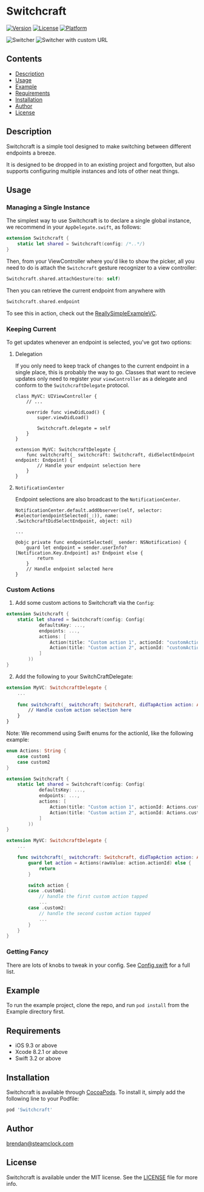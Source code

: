 # Switchcraft

[![Version](https://img.shields.io/cocoapods/v/Switchcraft.svg?style=flat)](http://cocoapods.org/pods/Switchcraft)
[![License](https://img.shields.io/cocoapods/l/Switchcraft.svg?style=flat)](http://cocoapods.org/pods/Switchcraft)
[![Platform](https://img.shields.io/cocoapods/p/Switchcraft.svg?style=flat)](http://cocoapods.org/pods/Switchcraft)

![Switcher](demoImages/switcher.png?raw=true "Switcher")
![Switcher with custom URL](demoImages/switcherCustom.png?raw=true "Switcher with custom  URL")

## Contents

- [Description](#description)
- [Usage](#usage)
- [Example](#example)
- [Requirements](#requirements)
- [Installation](#installation)
- [Author](#author)
- [License](#license)

## Description

Switchcraft is a simple tool designed to make switching between different endpoints a breeze.

It is designed to be dropped in to an existing project and forgotten, but also supports configuring multiple instances and lots of other neat things.

## Usage

### Managing a Single Instance

The simplest way to use Switchcraft is to declare a single global instance, we recommend in your `AppDelegate.swift`, as follows:
```swift
extension Switchcraft {
    static let shared = Switchcraft(config: /*..*/)
}
```
Then, from your ViewController where you'd like to show the picker, all you need to do is attach the `Switchcraft` gesture recognizer to a view controller:
```swift
Switchcraft.shared.attachGesture(to: self)
```
Then you can retrieve the current endpoint from anywhere with
```swift
Switchcraft.shared.endpoint
```

To see this in action, check out the [ReallySimpleExampleVC](https://github.com/steamclock/switchcraft/blob/master/Example/Switchcraft/ReallySimpleExampleVC.swift).

### Keeping Current

To get updates whenever an endpoint is selected, you've got two options:

1. Delegation

    If you only need to keep track of changes to the current endpoint in a single place, this is probably the way to go.
    Classes that want to recieve updates only need to register your `viewController` as a delegate and conform to the `SwitchcraftDelegate` protocol.

    ```
    class MyVC: UIViewController {
        // ...
        
        override func viewDidLoad() {
            super.viewDidLoad()
            
            Switchcraft.delegate = self
        }
    }
    
    extension MyVC: SwitchcraftDelegate {
        func switchcraft(_ switchcraft: Switchcraft, didSelectEndpoint endpoint: Endpoint) {
            // Handle your endpoint selection here
        }
    }
    ```

2. `NotificationCenter`

    Endpoint selections are also broadcast to the `NotificationCenter`. 
    
    ```
    NotificationCenter.default.addObserver(self, selector: #selector(endpointSelected(_:)), name: .SwitchcraftDidSelectEndpoint, object: nil)
    
    ...
    
    @objc private func endpointSelected(_ sender: NSNotification) {
        guard let endpoint = sender.userInfo?[Notification.Key.Endpoint] as? Endpoint else {
            return
        }
        // Handle endpoint selected here
    }
    ```

### Custom Actions

1. Add some custom actions to Switchcraft via the `Config`:
```swift
extension Switchcraft {
    static let shared = Switchcraft(config: Config(
            defaultsKey: ...,
            endpoints: ...,
            actions: [
                Action(title: "Custom action 1", actionId: "customAction1"),
                Action(title: "Custom action 2", actionId: "customAction2")
            ]
        ))
}
```

2. Add the following to your SwitchCraftDelegate:
```swift
extension MyVC: SwitchcraftDelegate {
    ...
 
    func switchcraft(_ switchcraft: Switchcraft, didTapAction action: Action)
        // Handle custom action selection here
    }
}
```

Note: We recommend using Swift enums for the actionId, like the following example:
```swift
enum Actions: String {
    case custom1
    case custom2
}

extension Switchcraft {
    static let shared = Switchcraft(config: Config(
            defaultsKey: ...,
            endpoints: ...,
            actions: [
                Action(title: "Custom action 1", actionId: Actions.custom1.rawValue),
                Action(title: "Custom action 2", actionId: Actions.custom2.rawValue)
            ]
        ))
}

extension MyVC: SwitchcraftDelegate {
    ...

    func switchcraft(_ switchcraft: Switchcraft, didTapAction action: Action) {
        guard let action = Actions(rawValue: action.actionId) else {
            return
        }

        switch action {
        case .custom1:
            // handle the first custom action tapped
            ...
        case .custom2:
            // handle the second custom action tapped
            ...
        }
    }
}

```
    
### Getting Fancy

There are lots of knobs to tweak in your config. See [Config.swift](https://github.com/steamclock/switchcraft/blob/master/Switchcraft/Classes/Config.swift) for a full list.

## Example

To run the example project, clone the repo, and run `pod install` from the Example directory first.

## Requirements

- iOS 9.3 or above
- Xcode 8.2.1 or above
- Swift 3.2 or above

## Installation

Switchcraft is available through [CocoaPods](http://cocoapods.org). To install
it, simply add the following line to your Podfile:

```ruby
pod 'Switchcraft'
```

## Author

brendan@steamclock.com

## License

Switchcraft is available under the MIT license. See the [LICENSE](https://github.com/steamclock/switchcraft/blob/master/README.md) file for more info.
